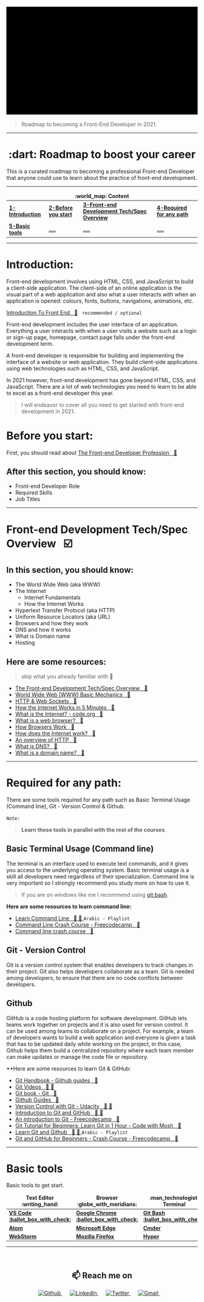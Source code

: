 ![Front-End Development](img/front-end-roadmap.gif)

> Roadmap to becoming a Front-End Developer in 2021.

---

<h1 align="center">:dart: Roadmap to boost your career</h1>

This is a curated roadmap to becoming a professional Front-end Developer that anyone could use to learn about the practice of front-end development.

---

<table>
  <thead align="center">
    <tr border: none;>
      <td colspan="4"><b>:world_map: Content</b></td>
    </tr>
  </thead>
  <tbody>
    <tr>
      <td><a href="#introduction"><b>1-Introduction</b></a></td>
      <td><a href="#before-you-start"><b>2-Before you start</b></a></td>
      <td><a href="#front-end-development-techspec-overview"><b>3-Front-end Development Tech/Spec Overview</b></a></td>
      <td><a href="#required-for-any-path"><b>4-Required for any path</b></a></td>
    </tr>
    <tr>
      <td><a href="#basic-tools"><b>5-Basic tools</b></a></td>
      <td><a href="#"><b>.....</b></a></td>
      <td><a href="#"><b>.....</b></a></td>
      <td><a href="#"><b>.....</b></a></td>
    </tr>
  </tbody>
</table>

---

# Introduction:

Front-end development involves using HTML, CSS, and JavaScript to build a client-side application. The client-side of an online application is the visual part of a web application and also what a user interacts with when an application is opened: colours, fonts, buttons, navigations, animations, etc.

[Introduction To Front End &nbsp; :movie_camera:](https://youtu.be/6meCVoEo18o) &nbsp; `recommended / optional`

Front-end development includes the user interface of an application. Everything a user interacts with when a user visits a website such as a login or sign-up page, homepage, contact page falls under the front-end development term.

A front-end developer is responsible for building and implementing the interface of a website or web application. They build client-side applications using web technologies such as HTML, CSS, and JavaScript.

In 2021 however, front-end development has gone beyond HTML, CSS, and JavaScript. There are a lot of web technologies you need to learn to be able to excel as a front-end developer this year.

> I will endeavor to cover all you need to get started with front-end development in 2021.

# Before you start:

First, you should read about [The Front-end Developer Profession &nbsp; :newspaper: ](https://frontendmasters.com/guides/learning-roadmap/front-end-developer-profession/)

## After this section, you should know:

- Front-end Developer Role
- Required Skills
- Job Titles

---

# Front-end Development Tech/Spec Overview &nbsp; :ballot_box_with_check:

## In this section, you should know:

- The World Wide Web (aka WWW)
- The Internet
  - Internet Fundamentals
  - How the Internet Works
- Hypertext Transfer Protocol (aka HTTP)
- Uniform Resource Locators (aka URL)
- Browsers and how they work
- DNS and how it works
- What is Domain name
- Hosting

## Here are some resources:

> skip what you already familiar with :handshake:

- [The Front-end Development Tech/Spec Overview &nbsp; :newspaper:](https://frontendmasters.com/guides/learning-roadmap/front-end-development-overview/)
- [World Wide Web (WWW) Basic Mechanics &nbsp; :newspaper:](https://frontendmasters.com/guides/learning-roadmap/www-basic-mechanics/)
- [HTTP & Web Sockets &nbsp; :newspaper:](https://frontendmasters.com/guides/learning-roadmap/http/)
- [How the Internet Works in 5 Minutes &nbsp; :movie_camera: ](https://youtu.be/7_LPdttKXPc)
- [What is the Internet? - code.org &nbsp; :movie_camera: ](https://youtu.be/Dxcc6ycZ73M)
- [What is a web browser? &nbsp; :newspaper:](https://www.mozilla.org/en-US/firefox/browsers/what-is-a-browser/)
- [How Browsers Work &nbsp; :newspaper:](https://www.freecodecamp.org/news/web-application-security-understanding-the-browser-5305ed2f1dac/)
- [How does the Internet work? &nbsp; :newspaper:](https://developer.mozilla.org/en-US/docs/Learn/Common_questions/How_does_the_Internet_work)
- [An overview of HTTP &nbsp; :newspaper:](https://developer.mozilla.org/en-US/docs/Web/HTTP/Overview)
- [What is DNS? &nbsp; :newspaper:](https://aws.amazon.com/route53/what-is-dns/)
- [What is a domain name? &nbsp; :newspaper:](https://www.cloudflare.com/learning/dns/glossary/what-is-a-domain-name/)

---

# Required for any path:

There are some tools required for any path such as Basic Terminal Usage (Command line), Git - Version Control & Github.

`Note:`

> **Learn these tools in parallel with the rest of the courses**.

## Basic Terminal Usage (Command line)

The terminal is an interface used to execute text commands, and it gives you access to the underlying operating system. Basic terminal usage is a skill all developers need regardless of their specialization. Command line is very important so I strongly recommend you study more on how to use it.

> If you are on windows like me I recommend using [git bash](https://git-scm.com/downloads).

**Here are some resources to learn command line:**

- [Learn Command Line &nbsp; :movie_camera: :movie_camera: ](https://www.youtube.com/playlist?list=PLDoPjvoNmBAxzNO8ixW83Sf8FnLy_MkUT) `Arabic - Playlist`
- [Command Line Crash Course - Freecodecamp &nbsp; :movie_camera: ](https://youtu.be/yz7nYlnXLfE)
- [Command line crash course &nbsp; :newspaper: ](https://developer.mozilla.org/en-US/docs/Learn/Tools_and_testing/Understanding_client-side_tools/Command_line)

## Git - Version Control

Git is a version control system that enables developers to track changes in their project. Git also helps developers collaborate as a team. Git is needed among developers, to ensure that there are no code conflicts between developers.

## Github

GitHub is a code hosting platform for software development. GitHub lets teams work together on projects and it is also used for version control. It can be used among teams to collaborate on a project. For example, a team of developers wants to build a web application and everyone is given a task that has to be updated daily while working on the project, in this case, Github helps them build a centralized repository where each team member can make updates or manage the code file or repository.

\*\*Here are some resources to learn Git & GitHub:

- [Git Handbook - Github guides &nbsp; :newspaper: ](https://guides.github.com/introduction/git-handbook/)
- [Git Videos &nbsp; :movie_camera: :movie_camera: ](https://git-scm.com/videos)
- [Git book - Git &nbsp; :newspaper: ](https://git-scm.com/book/en/v2)
- [Github Guides &nbsp; :newspaper: ](https://guides.github.com/activities/hello-world/)
- [Version Control with Git - Udacity &nbsp; :movie_camera: :movie_camera: ](https://www.udacity.com/course/version-control-with-git--ud123)
- [Introduction to Git and GitHub &nbsp; :movie_camera: :movie_camera: ](https://www.coursera.org/learn/introduction-git-github)
- [An introduction to Git - Freecodecamp &nbsp; :newspaper: ](https://www.freecodecamp.org/news/what-is-git-and-how-to-use-it-c341b049ae61/)
- [Git Tutorial for Beginners: Learn Git in 1 Hour - Code with Mosh &nbsp; :movie_camera: ](https://youtu.be/8JJ101D3knE)
- [Learn Git and Github &nbsp; :movie_camera: :movie_camera: ](https://www.youtube.com/playlist?list=PLDoPjvoNmBAw4eOj58MZPakHjaO3frVMF) `Arabic - Playlist`
- [Git and GitHub for Beginners - Crash Course - Freecodecamp &nbsp; :movie_camera: ](https://youtu.be/RGOj5yH7evk)

---

# Basic tools

Basic tools to get start.

<table>
  <thead align="center">
    <tr border: none;>
      <td><b>Text Editor :writing_hand:</b></td>
      <td><b>Browser :globe_with_meridians:</b></td>
      <td><b>:man_technologist: Terminal</b></td>
    </tr>
  </thead>
  <tbody>
    <tr>
      <td><a href="https://code.visualstudio.com/" target="_blank"><b>VS Code :ballot_box_with_check:</b></a></td>
      <td><a href="https://www.google.com/chrome/" target="_blank"><b>Google Chrome :ballot_box_with_check:</b></a></td>
      <td><a href="https://git-scm.com/downloads" target="_blank"><b>Git Bash :ballot_box_with_check:</b></a></td>
    </tr>
    <tr>
      <td><a href="https://atom.io/" target="_blank"><b>Atom</b></a></td>
      <td><a href="https://www.microsoft.com/en-us/edge" target="_blank"><b>Microsoft Edge</b></a></td>
      <td><a href="https://cmder.net/" target="_blank"><b>Cmder</b></a></td>
    </tr>
    <tr>
      <td><a href="https://www.jetbrains.com/webstorm/" target="_blank"><b>WebStorm</b></a></td>
      <td><a href="https://www.mozilla.org/en-US/firefox/new/" target="_blank"><b>Mozilla Firefox</b></a></td>
      <td><a href="https://hyper.is/" target="_blank"><b>Hyper</b></a></td>
    </tr>
  </tbody>
</table>

---

<br />

<h2  align="center">📫 Reach me on</h2>
<p align="center">
  <a target="_blank"href="https://github.com/FADL285">
    <img alt="Github" src="https://img.shields.io/badge/GitHub-%2312100E.svg?&style=for-the-badge&logo=Github&logoColor=white" />
  </a> &nbsp;&nbsp;&nbsp;&nbsp;
  <a target="_blank"href="https://www.linkedin.com/in/FADL285">
    <img alt="LinkedIn" src="https://img.shields.io/badge/linkedin-%230077B5.svg?&style=for-the-badge&logo=linkedin&logoColor=white" />
  </a> &nbsp;&nbsp;&nbsp;&nbsp;
  <a target="_blank"href="https://twitter.com/FADL285">
    <img alt="Twitter" src="https://img.shields.io/badge/twitter-%231DA1F2.svg?&style=for-the-badge&logo=twitter&logoColor=white" />
  </a> &nbsp;&nbsp;&nbsp;&nbsp;
  <a href="mailto:MohamedFadl2852@gmail.com">
    <img alt="Gmail" src="https://img.shields.io/badge/gmail-%23D14836.svg?&style=for-the-badge&logo=gmail&logoColor=white" />
  </a> &nbsp;&nbsp;&nbsp;&nbsp;
</p>
